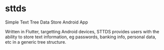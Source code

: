 # sttds
Simple Text Tree Data Store Android App

Written in Flutter, targetting Android devices, STTDS provides users with the ability to store text information, eg passwords, banking info, personal data, etc in a generic tree structure.
